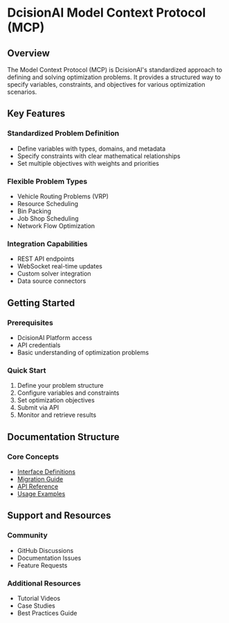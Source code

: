 # DcisionAI Model Context Protocol (MCP)

## Overview

The Model Context Protocol (MCP) is DcisionAI's standardized approach to defining and solving optimization problems. It provides a structured way to specify variables, constraints, and objectives for various optimization scenarios.

## Key Features

### Standardized Problem Definition
- Define variables with types, domains, and metadata
- Specify constraints with clear mathematical relationships
- Set multiple objectives with weights and priorities

### Flexible Problem Types
- Vehicle Routing Problems (VRP)
- Resource Scheduling
- Bin Packing
- Job Shop Scheduling
- Network Flow Optimization

### Integration Capabilities
- REST API endpoints
- WebSocket real-time updates
- Custom solver integration
- Data source connectors

## Getting Started

### Prerequisites
- DcisionAI Platform access
- API credentials
- Basic understanding of optimization problems

### Quick Start
1. Define your problem structure
2. Configure variables and constraints
3. Set optimization objectives
4. Submit via API
5. Monitor and retrieve results

## Documentation Structure

### Core Concepts
- [Interface Definitions](./interfaces.md)
- [Migration Guide](./migration.md)
- [API Reference](./api/README.md)
- [Usage Examples](./examples/README.md)

## Support and Resources

### Community
- GitHub Discussions
- Documentation Issues
- Feature Requests

### Additional Resources
- Tutorial Videos
- Case Studies
- Best Practices Guide 